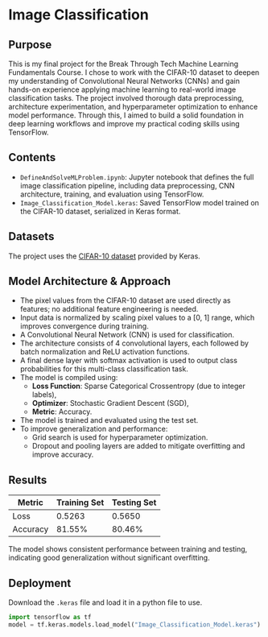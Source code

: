 # Image Classification

## Purpose

This is my final project for the Break Through Tech Machine Learning Fundamentals Course. I chose to work with the CIFAR-10 dataset to deepen my understanding of Convolutional Neural Networks (CNNs) and gain hands-on experience applying machine learning to real-world image classification tasks. The project involved thorough data preprocessing, architecture experimentation, and hyperparameter optimization to enhance model performance. Through this, I aimed to build a solid foundation in deep learning workflows and improve my practical coding skills using TensorFlow.

## Contents

- `DefineAndSolveMLProblem.ipynb`: Jupyter notebook that defines the full image classification pipeline, including data preprocessing, CNN architecture, training, and evaluation using TensorFlow.
- `Image_Classification_Model.keras`: Saved TensorFlow model trained on the CIFAR-10 dataset, serialized in Keras format.

## Datasets 

The project uses the [CIFAR-10 dataset](https://keras.io/api/datasets/cifar10/) provided by Keras.

## Model Architecture & Approach

- The pixel values from the CIFAR-10 dataset are used directly as features; no additional feature engineering is needed.
- Input data is normalized by scaling pixel values to a [0, 1] range, which improves convergence during training.
- A Convolutional Neural Network (CNN) is used for classification.
- The architecture consists of 4 convolutional layers, each followed by batch normalization and ReLU activation functions.
- A final dense layer with softmax activation is used to output class probabilities for this multi-class classification task.
- The model is compiled using:
  - **Loss Function**: Sparse Categorical Crossentropy (due to integer labels),
  - **Optimizer**: Stochastic Gradient Descent (SGD),
  - **Metric**: Accuracy.
- The model is trained and evaluated using the test set.
- To improve generalization and performance:
  - Grid search is used for hyperparameter optimization.
  - Dropout and pooling layers are added to mitigate overfitting and improve accuracy.

## Results

| Metric   | Training Set | Testing Set |
|----------|--------------|-------------|
| Loss     | 0.5263       | 0.5650      |
| Accuracy | 81.55%       | 80.46%      |

The model shows consistent performance between training and testing, indicating good generalization without significant overfitting.


## Deployment

Download the `.keras` file and load it in a python file to use.

```python
import tensorflow as tf
model = tf.keras.models.load_model("Image_Classification_Model.keras")
